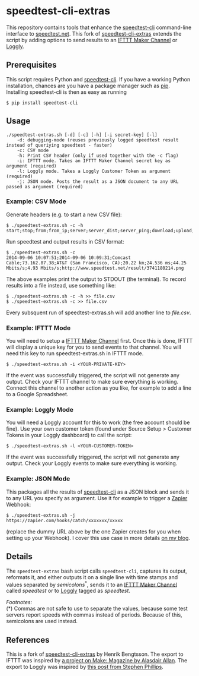 # speedtest-cli-extras

This repository contains tools that enhance the [speedtest-cli] command-line interface to [speedtest.net].
This fork of [speedtest-cli-extras] extends the script by adding options to send results to an 
[IFTTT Maker Channel] or [Loggly].

## Prerequisites
This script requires Python and [speedtest-cli]. If you have a working Python installation, chances are you have a package manager such as [pip]. Installing speedtest-cli is then as easy as running
```
$ pip install speedtest-cli
```

## Usage

```
./speedtest-extras.sh [-d] [-c] [-h] [-i secret-key] [-l]
    -d: debugging-mode (reuses previously logged speedtest result instead of queriying speedtest - faster)
    -c: CSV mode
    -h: Print CSV header (only if used together with the -c flag)
    -i: IFTTT mode. Takes an IFTTT Maker Channel secret key as argument (required)
    -l: Loggly mode. Takes a Loggly Customer Token as argument (required)
    -j: JSON mode. Posts the result as a JSON document to any URL passed as argument (required)
```

### Example: CSV Mode

Generate headers (e.g. to start a new CSV file):
```
$ ./speedtest-extras.sh -c -h
start;stop;from;from_ip;server;server_dist;server_ping;download;upload;share_url
```

Run speedtest and output results in CSV format:
```
$ ./speedtest-extras.sh -c
2014-09-06 10:07:51;2014-09-06 10:09:31;Comcast Cable;73.162.87.38;AT&T (San Francisco, CA);20.22 km;24.536 ms;44.25 Mbits/s;4.93 Mbits/s;http://www.speedtest.net/result/3741180214.png
```

The above examples print the output to STDOUT (the terminal). To record results into a file instead, use something like:
```
$ ./speedtest-extras.sh -c -h >> file.csv
$ ./speedtest-extras.sh -c >> file.csv
```
Every subsquent run of speedtest-extras.sh will add another line to _file.csv_.

### Example: IFTTT Mode

You will need to setup a [IFTTT Maker Channel] first. Once this is done, IFTTT will display a unique key for you to send
events to that channel. You will need this key to run speedtest-extras.sh in IFTTT mode.

```
$ ./speedtest-extras.sh -i <YOUR-PRIVATE-KEY>
```
If the event was successfully triggered, the script will not generate any output. Check your IFTTT channel to make sure everything is working. Connect this channel to another action as you like, for example to add a line to a Google Spreadsheet.

### Example: Loggly Mode

You will need a Loggly account for this to work (the free account should be fine). Use your own customer token (found under Source Setup > Customer Tokens in your Loggly dashboard) to call the script:
```
$ ./speedtest-extras.sh -l <YOUR-CUSTOMER-TOKEN>
```
If the event was successfully triggered, the script will not generate any output. Check your Loggly events to make sure everything is working.

### Example: JSON Mode

This packages all the results of [speedtest-cli] as a JSON block and sends it to any URL you specify as argument.
Use it for example to trigger a [Zapier](https://zapier.com) Webhook:
```
$ ./speedtest-extras.sh -j https://zapier.com/hooks/catch/xxxxxxx/xxxxx
```
(replace the dummy URL above by the one Zapier creates for you when setting up your Webhook).
I cover this use case in more details [on my blog](https://timtom.ch/2016/03/28/automating-and-sending-speedtest-net-data-to-web-services/).

## Details

The `speedtest-extras` bash script calls `speedtest-cli`, captures its output, reformats it, and either outputs it on a single line with time stamps and values separated by _semicolons_<sup>*</sup>, sends it to an [IFTTT Maker Channel] called _speedtest_ or to [Loggly] tagged as _speedtest_.

_Footnotes:_  
(*) Commas are not safe to use to separate the values, because some test servers report speeds with commas instead of periods.  Because of this, semicolons are used instead.

## References

This is a fork of [speedtest-cli-extras] by Henrik Bengtsson. 
The export to IFTTT was inspired by [a project on Make: Magazine by Alasdair Allan](http://makezine.com/projects/send-ticket-isp-when-your-internet-drops/).
The export to Loggly was inspired by [this post from Stephen Phillips](http://blog.scphillips.com/posts/2015/05/monitoring-broadband-speed-with-loggly/).


[speedtest-cli]: https://github.com/sivel/speedtest-cli
[speedtest.net]: http://www.speedtest.net/
[speedtest-cli-extras]: https://github.com/HenrikBengtsson/speedtest-cli-extras
[IFTTT Maker Channel]: https://ifttt.com/maker
[Loggly]: https://www.loggly.com
[pip]: https://pip.pypa.io/en/stable/
